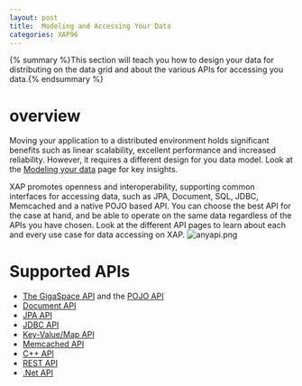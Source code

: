```yaml
---
layout: post
title:  Modeling and Accessing Your Data
categories: XAP96
---
```


{% summary %}This section will teach you how to design your data for distributing on the data grid and about the various APIs for accessing you data.{% endsummary %}

# overview

Moving your application to a distributed environment holds significant benefits such as linear scalability, excellent performance and increased reliability. However, it requires a different design for you data model. Look at the [Modeling your data](/xap96/modeling-your-data.html) page for key insights.

XAP promotes openness and interoperability, supporting common interfaces for accessing data, such as JPA, Document, SQL, JDBC, Memcached and a native POJO based API. You can choose the best API for the case at hand, and be able to operate on the same data regardless of the APIs you have chosen. Look at the different API pages to learn about each and every use case for data accessing on XAP.
![anyapi.png](/attachment_files/anyapi.png)

# Supported APIs

- [The GigaSpace API](/xap96/the-gigaspace-interface.html) and the [POJO API](/xap96/pojo-support.html)
- [Document API](/xap96/document-api.html)
- [JPA API](/xap96/jpa-api.html)
- [JDBC API](/xap96/jdbc-driver.html)
- [Key-Value/Map API](/xap96/map-api.html)
- [Memcached API](/xap96/memcached-api.html)
- [C++ API](/xap96/xap-cpp.html)
- [REST API](/xap96/rest-api.html)
- [.Net API](/xap97net/index.html)
